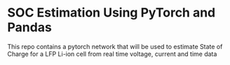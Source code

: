 # SOC Estimation Using PyTorch and Pandas

This repo contains a pytorch network that will be used to estimate State of Charge for a LFP Li-ion cell from real time voltage, current and time data
